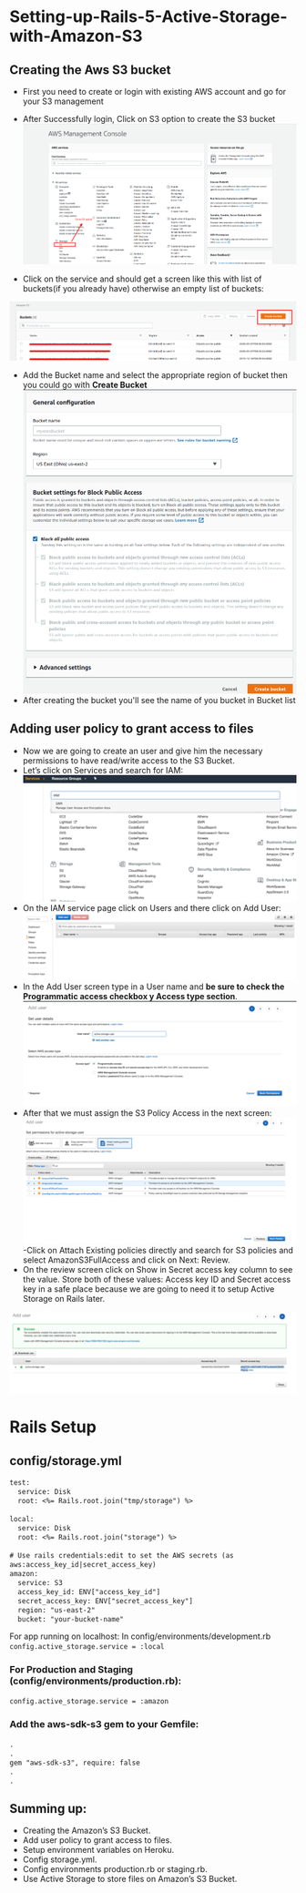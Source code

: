 # Setting-up-Rails-5-Active-Storage-with-Amazon-S3

## Creating the Aws S3 bucket

- First you need to create or login with existing AWS account and go for your S3 management
- After Successfully login, Click on S3 option to create the S3 bucket
![](aws1.png)

- Click on the service and should get a screen like this with list of buckets(if you already have) otherwise an empty list of buckets:

![](aws2.png)

- Add the Bucket name and select the appropriate region of bucket then you could go with **Create Bucket**
![](aws33.png)
- After creating the bucket you'll see the name of you bucket in Bucket list

## Adding user policy to grant access to files
- Now we are going to create an user and give him the necessary permissions to have read/write access to the S3 Bucket.
- Let’s click on Services and search for IAM:
![](aws4.png)
- On the IAM service page click on Users and there click on Add User:
![](aws5.png)
- In the Add User screen type in a User name and **be sure to check the Programmatic access checkbox y Access type section**.
![](aws6.png)
- After that we must assign the S3 Policy Access in the next screen:
![](aws7.png)
-Click on Attach Existing policies directly and search for S3 policies and select AmazonS3FullAccess and click on Next: Review.
- On the review screen click on Show in Secret access key column to see the value. Store both of these values: Access key ID and Secret access key in a safe place because we are going to need it to setup Active Storage on Rails later.

![](aws8.png)

# Rails Setup

## config/storage.yml
```
test:
  service: Disk
  root: <%= Rails.root.join("tmp/storage") %>

local:
  service: Disk
  root: <%= Rails.root.join("storage") %>

# Use rails credentials:edit to set the AWS secrets (as aws:access_key_id|secret_access_key)
amazon:
  service: S3
  access_key_id: ENV["access_key_id"]
  secret_access_key: ENV["secret_access_key"]
  region: "us-east-2"
  bucket: "your-bucket-name" 
```
  
  For app running on localhost:
  In config/environments/development.rb
  ``` config.active_storage.service = :local ```
  
  ### For Production and Staging (config/environments/production.rb):
  ```config.active_storage.service = :amazon ```
### Add the aws-sdk-s3 gem to your Gemfile:
```
.
.
gem "aws-sdk-s3", require: false
.
.
```
## Summing up:
- Creating the Amazon’s S3 Bucket.
- Add user policy to grant access to files.
- Setup environment variables on Heroku.
- Config storage.yml.
- Config environments production.rb or staging.rb.
- Use Active Storage to store files on Amazon’s S3 Bucket.

